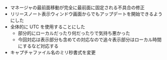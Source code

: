 * マネージャの最前面移動が完全に最前面に固定される不具合の修正
* リリースノート表示ウィンドウ画面からでもアップデートを開始できるようにした
* 全体的に UTC を使用することにした
    * 部分的にローカルだったり何だったりで気持ち悪かった
    * 今回対応は表示部分も含めての対応なので追々表示部分はローカル時間にするなど対応する
* キャプチャファイル名のミリ秒書式を変更
